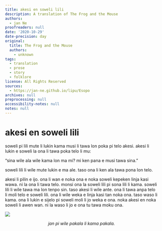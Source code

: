 ```yaml
---
title: akesi en soweli lili
description: A translation of The Frog and the Mouse
authors:
  - jan Ne
proofreaders: null
date: '2020-10-29'
date-precision: day
original:
  title: The Frog and the Mouse
  authors:
    - unknown
tags:
  - translation
  - prose
  - story
  - folklore
license: All Rights Reserved
sources:
  - https://jan-ne.github.io/lipu/Esopo
archives: null
preprocessing: null
accessibility-notes: null
notes: null
---
```


# akesi en soweli lili

soweli pi lili mute li lukin kama musi li tawa lon poka pi telo akesi. akesi li lukin e soweli la ona li tawa poka telo li mu:

“sina wile ala wile kama lon ma mi? mi ken pana e musi tawa sina.”

soweli lili li wile mute lukin e ma ale. taso ona li ken ala tawa pona lon telo.

akesi li pilin e ijo. ona li wan e noka ona e noka soweli kepeken linja kasi wawa. ni la ona li tawa telo. monsi ona la soweli lili pi sona lili li kama. soweli lili li wile tawa ma lon tenpo sin. taso akesi li wile ante. ona li tawa anpa telo li moli telo e soweli lili. ona li wile weka e linja kasi tan noka ona. taso waso li kama. ona li lukin e sijelo pi soweli moli li jo weka e ona. noka akesi en noka soweli li awen wan. ni la waso li jo e ona tu tawa moku ona.

![](https://jan-ne.github.io/lipu/Esopo/akesi_en_soweli_lili.jpg)

*<p style="text-align: center;">jan pi wile pakala li kama pakala.</p>*